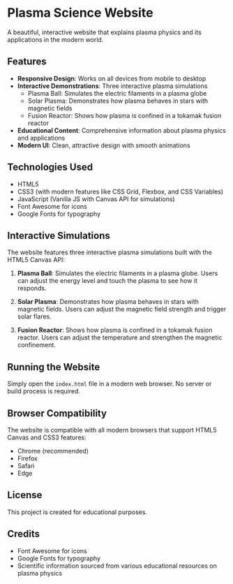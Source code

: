 # Plasma Science Website

A beautiful, interactive website that explains plasma physics and its applications in the modern world.

## Features

- **Responsive Design**: Works on all devices from mobile to desktop
- **Interactive Demonstrations**: Three interactive plasma simulations
  - Plasma Ball: Simulates the electric filaments in a plasma globe
  - Solar Plasma: Demonstrates how plasma behaves in stars with magnetic fields
  - Fusion Reactor: Shows how plasma is confined in a tokamak fusion reactor
- **Educational Content**: Comprehensive information about plasma physics and applications
- **Modern UI**: Clean, attractive design with smooth animations

## Technologies Used

- HTML5
- CSS3 (with modern features like CSS Grid, Flexbox, and CSS Variables)
- JavaScript (Vanilla JS with Canvas API for simulations)
- Font Awesome for icons
- Google Fonts for typography

## Interactive Simulations

The website features three interactive plasma simulations built with the HTML5 Canvas API:

1. **Plasma Ball**: Simulates the electric filaments in a plasma globe. Users can adjust the energy level and touch the plasma to see how it responds.

2. **Solar Plasma**: Demonstrates how plasma behaves in stars with magnetic fields. Users can adjust the magnetic field strength and trigger solar flares.

3. **Fusion Reactor**: Shows how plasma is confined in a tokamak fusion reactor. Users can adjust the temperature and strengthen the magnetic confinement.

## Running the Website

Simply open the `index.html` file in a modern web browser. No server or build process is required.

## Browser Compatibility

The website is compatible with all modern browsers that support HTML5 Canvas and CSS3 features:
- Chrome (recommended)
- Firefox
- Safari
- Edge

## License

This project is created for educational purposes.

## Credits

- Font Awesome for icons
- Google Fonts for typography
- Scientific information sourced from various educational resources on plasma physics 